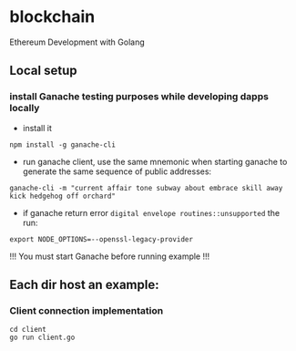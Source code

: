# blockchain
 Ethereum Development with Golang


## Local setup
### install Ganache testing purposes while developing dapps locally
- install it
```
npm install -g ganache-cli
```
- run ganache client, use the same mnemonic when starting ganache to generate the same sequence of public addresses:
``` 
ganache-cli -m "current affair tone subway about embrace skill away kick hedgehog off orchard" 
```
- if ganache return error `digital envelope routines::unsupported` the run: 
```
export NODE_OPTIONS=--openssl-legacy-provider
 ```
 !!! You must start Ganache before running example !!!

 ## Each dir host an example:
 ### Client connection implementation
```
cd client
go run client.go
```